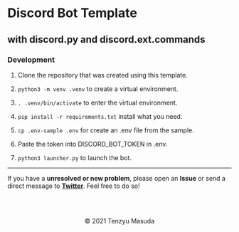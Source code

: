 # Discord Bot Template

## with discord.py and discord.ext.commands

### Development

1. Clone the repository that was created using this template.

2. `python3 -m venv .venv` to create a virtual environment.

3. `. .venv/bin/activate` to enter the virtual environment.

4. `pip install -r requirements.txt` install what you need.

5. `cp .env-sample .env` for create an .env file from the sample.

6. Paste the token into DISCORD_BOT_TOKEN in .env.

7. `python3 launcher.py` to launch the bot.

<hr />

If you have a **unresolved or new problem**, please open an **Issue** or send a direct message to **[Twitter](https://twitter.com/tenzyumasuda)**. Feel free to do so!

<br />

<br />

<p align="center">©️ 2021 Tenzyu Masuda</p>

<br />

<br />